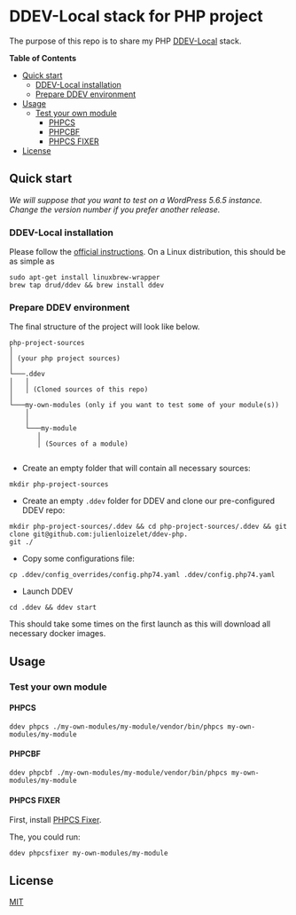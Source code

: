 # DDEV-Local stack for PHP project

The purpose of this repo is to share my PHP [DDEV-Local](https://ddev.readthedocs.io/en/stable/) stack.


<!-- START doctoc generated TOC please keep comment here to allow auto update -->
<!-- DON'T EDIT THIS SECTION, INSTEAD RE-RUN doctoc TO UPDATE -->
**Table of Contents**

- [Quick start](#quick-start)
  - [DDEV-Local installation](#ddev-local-installation)
  - [Prepare DDEV environment](#prepare-ddev-environment)
- [Usage](#usage)
  - [Test your own module](#test-your-own-module)
    - [PHPCS](#phpcs)
    - [PHPCBF](#phpcbf)
    - [PHPCS FIXER](#phpcs-fixer)
- [License](#license)

<!-- END doctoc generated TOC please keep comment here to allow auto update -->

## Quick start

_We will suppose that you want to test on a WordPress 5.6.5 instance. Change the version number if you prefer another
release._

### DDEV-Local installation

Please follow the [official instructions](https://ddev.readthedocs.io/en/stable/#installation). On a Linux
distribution, this should be as simple as

    sudo apt-get install linuxbrew-wrapper
    brew tap drud/ddev && brew install ddev


### Prepare DDEV environment

The final structure of the project will look like below.

```
php-project-sources
│   
│ (your php project sources)    
│
└───.ddev
│   │   
│   │ (Cloned sources of this repo)
│   
└───my-own-modules (only if you want to test some of your module(s))
    │   
    │
    └───my-module
       │   
       │ (Sources of a module)
         
```

- Create an empty folder that will contain all necessary sources:
```
mkdir php-project-sources
```
- Create an empty `.ddev` folder for DDEV and clone our pre-configured DDEV repo:

```
mkdir php-project-sources/.ddev && cd php-project-sources/.ddev && git clone git@github.com:julienloizelet/ddev-php.
git ./
```
- Copy some configurations file:

```
cp .ddev/config_overrides/config.php74.yaml .ddev/config.php74.yaml
```
- Launch DDEV

```
cd .ddev && ddev start
```
This should take some times on the first launch as this will download all necessary docker images.


## Usage

### Test your own module

#### PHPCS

```
ddev phpcs ./my-own-modules/my-module/vendor/bin/phpcs my-own-modules/my-module
```

#### PHPCBF

```
ddev phpcbf ./my-own-modules/my-module/vendor/bin/phpcs my-own-modules/my-module
```


#### PHPCS FIXER

First, install [PHPCS Fixer](https://github.com/FriendsOfPHP/PHP-CS-Fixer).

The, you could run:

```
ddev phpcsfixer my-own-modules/my-module
```

## License

[MIT](LICENSE)
